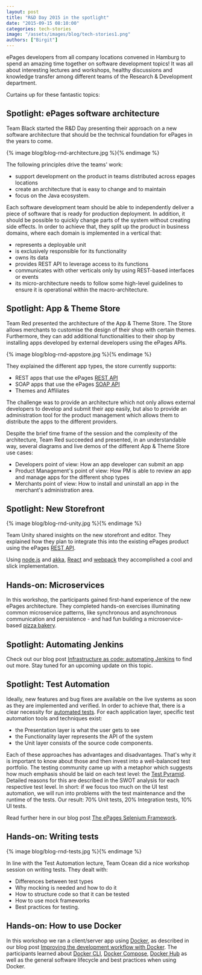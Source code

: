 ```yaml
---
layout: post
title: "R&D Day 2015 in the spotlight"
date: "2015-09-15 08:10:00"
categories: tech-stories
image: "/assets/images/blog/tech-stories1.png"
authors: ["Birgit"]
---
```


ePages developers from all company locations convened in Hamburg to spend an amazing time together on software development topics!
It was all about interesting lectures and workshops, healthy discussions and knowledge transfer among different teams of the Research & Development department.

Curtains up for these fantastic topics:

## Spotlight: ePages software architecture

Team Black started the R&D Day presenting their approach on a new software architecture that should be the technical foundation for ePages in the years to come.

{% image blog/blog-rnd-architecture.jpg %}{% endimage %}

The following principles drive the teams' work:

* support development on the product in teams distributed across epages locations
* create an architecture that is easy to change and to maintain
* focus on the Java ecosystem.

Each software development team should be able to independently deliver a piece of software that is ready for production deployment.
In addition, it should be possible to quickly change parts of the system without creating side effects.
In order to achieve that, they split up the product in business domains, where each domain is implemented in a vertical that:

* represents a deployable unit
* is exclusively responsible for its functionality
* owns its data
* provides REST API to leverage access to its functions
* communicates with other verticals only by using REST-based interfaces or events
* its micro-architecture needs to follow some high-level guidelines to ensure it is operational within the macro-architecture.

## Spotlight: App & Theme Store

Team Red presented the architecture of the App & Theme Store.
The Store allows merchants to customise the design of their shop with certain themes.
Furthermore, they can add additional functionalities to their shop by installing apps developed by external developers using the ePages APIs.

{% image blog/blog-rnd-appstore.jpg %}{% endimage %}

They explained the different app types, the store currently supports:

* REST apps that use the ePages [REST API](https://developer.epages.com/)
* SOAP apps that use the ePages [SOAP API](https://developer.epages.com/soap/index.html)
* Themes and Affiliates

The challenge was to provide an architecture which not only allows external developers to develop and submit their app easily, but also to provide an administration tool for the product management which allows them to distribute the apps to the different providers.

Despite the brief time frame of the session and the complexity of the architecture, Team Red succeeded and presented, in an understandable way, several diagrams and live demos of the different App & Theme Store use cases:

- Developers point of view: How an app developer can submit an app
- Product Management's point of view: How PM is able to review an app and manage apps for the different shop types
- Merchants point of view: How to install and uninstall an app in the merchant's administration area.

## Spotlight: New Storefront

{% image blog/blog-rnd-unity.jpg %}{% endimage %}

Team Unity shared insights on the new storefront and editor.
They explained how they plan to integrate this into the existing ePages product using the ePages [REST API](https://developer.epages.com/).

Using [node.js](https://nodejs.org/en/) and [akka](http://akka.io/), [React](http://facebook.github.io/react/) and [webpack](https://webpack.github.io/) they accomplished a cool and slick implementation.

## Hands-on: Microservices

In this workshop, the participants gained first-hand experience of the new ePages architecture.
They completed hands-on exercises illuminating common microservice patterns, like synchronous and asynchronous communication and persistence - and had fun building a microservice-based [pizza bakery](https://github.com/ePages-de/rnd-microservices-handson).

## Spotlight: Automating Jenkins

Check out our blog post [Infrastructure as code: automating Jenkins](https://developer.epages.com/blog/2015/06/25/infrastructure-as-code.html) to find out more.
Stay tuned for an upcoming update on this topic.

## Spotlight: Test Automation

Ideally, new features and bug fixes are available on the live systems as soon as they are implemented and verified.
In order to achieve that, there is a clear necessity for [automated tests](http://blog.daverooney.ca/2015/04/getting-started-with-test-driven.html).
For each application layer, specific test automation tools and techniques exist:

* the Presentation layer is what the user gets to see
* the Functionality layer represents the API of the system
* the Unit layer consists of the source code components.

Each of these approaches has advantages and disadvantages.
That's why it is important to know about those and then invest into a well-balanced test portfolio.
The testing community came up with a metaphor which suggests how much emphasis should be laid on each test level: the [Test Pyramid](http://mrselenium.blogspot.de/2014/12/the-automation-pyramid.html).
Detailed reasons for this are described in the SWOT analysis for each respective test level.
In short: if we focus too much on the UI test automation, we will run into problems with the test maintenance and the runtime of the tests.
Our result: 70% Unit tests, 20% Integration tests, 10% UI tests.

Read further here in our blog post [The ePages Selenium Framework](https://developer.epages.com/blog/2015/07/23/the-epages-selenium-framework.html).

## Hands-on: Writing tests

{% image blog/blog-rnd-tests.jpg %}{% endimage %}

In line with the Test Automation lecture, Team Ocean did a nice workshop session on writing tests.
They dealt with:

* Differences between test types
* Why mocking is needed and how to do it
* How to structure code so that it can be tested
* How to use mock frameworks
* Best practices for testing.

## Hands-on: How to use Docker

In this workshop we ran a client/server app using [Docker](https://www.docker.com/), as described in our blog post [Improving the development workflow with Docker](https://developer.epages.com/blog/2015/06/11/improve-development-with-docker.html).
The participants learned about [Docker CLI](https://docs.docker.com/reference/commandline/cli/), [Docker Compose](https://docs.docker.com/compose/), [Docker Hub](https://hub.docker.com/) as well as the general software lifecycle and best practices when using Docker.

